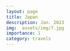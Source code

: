 ```yaml
---
layout: page
title: Japan
description: Jan. 2023
img:  assets/img/7.jpg
importance: 1
category: travels
---
```


